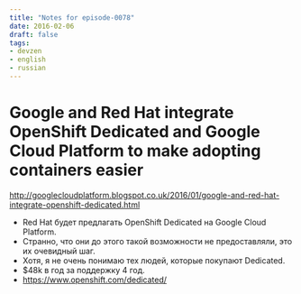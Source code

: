```yaml
---
title: "Notes for episode-0078"
date: 2016-02-06
draft: false
tags:
- devzen
- english
- russian
---
```


# Google and Red Hat integrate OpenShift Dedicated and Google Cloud Platform to make adopting containers easier
http://googlecloudplatform.blogspot.co.uk/2016/01/google-and-red-hat-integrate-openshift-dedicated.html

* Red Hat будет предлагать OpenShift Dedicated на Google Cloud Platform.
* Странно, что они до этого такой возможности не предоставляли, это их очевидный шаг.
* Хотя, я не очень понимаю тех людей, которые покупают Dedicated.
* $48k в год за поддержку 4 год.
* https://www.openshift.com/dedicated/
